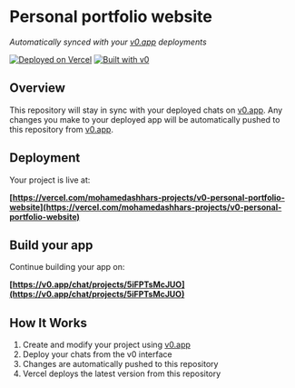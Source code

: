 # Personal portfolio website

*Automatically synced with your [v0.app](https://v0.app) deployments*

[![Deployed on Vercel](https://img.shields.io/badge/Deployed%20on-Vercel-black?style=for-the-badge&logo=vercel)](https://vercel.com/mohamedashhars-projects/v0-personal-portfolio-website)
[![Built with v0](https://img.shields.io/badge/Built%20with-v0.app-black?style=for-the-badge)](https://v0.app/chat/projects/5iFPTsMcJUO)

## Overview

This repository will stay in sync with your deployed chats on [v0.app](https://v0.app).
Any changes you make to your deployed app will be automatically pushed to this repository from [v0.app](https://v0.app).

## Deployment

Your project is live at:

**[https://vercel.com/mohamedashhars-projects/v0-personal-portfolio-website](https://vercel.com/mohamedashhars-projects/v0-personal-portfolio-website)**

## Build your app

Continue building your app on:

**[https://v0.app/chat/projects/5iFPTsMcJUO](https://v0.app/chat/projects/5iFPTsMcJUO)**

## How It Works

1. Create and modify your project using [v0.app](https://v0.app)
2. Deploy your chats from the v0 interface
3. Changes are automatically pushed to this repository
4. Vercel deploys the latest version from this repository
